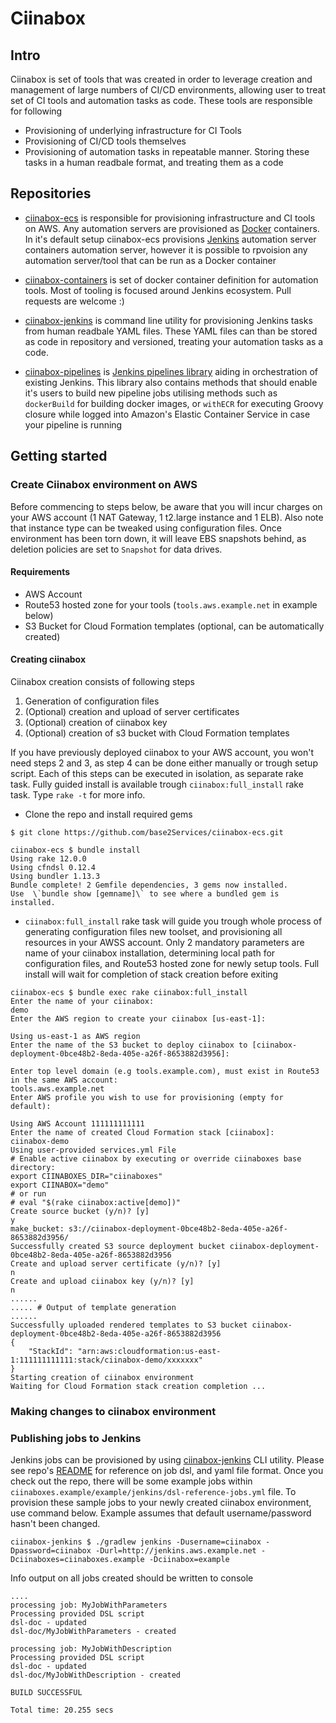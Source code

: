 # Ciinabox

## Intro

Ciinabox is set of tools that was created in order to leverage creation and
management of large numbers of CI/CD environments, allowing user to treat
set of CI tools and automation tasks as code. These tools are responsible for
following

- Provisioning of underlying infrastructure for CI Tools
- Provisioning of CI/CD tools themselves
- Provisioning of automation tasks in repeatable manner. Storing these tasks
  in a human readbale format, and treating them as a code

## Repositories

- [ciinabox-ecs](https://github.com/base2Services/ciinabox-ecs) is responsible for provisioning infrastructure and CI tools on AWS.
Any automation servers are provisioned as [Docker](https://www.docker.com) containers. In it's default setup
ciinabox-ecs provisions [Jenkins](https://jenkins.io) automation server containers automation server,
however it is possible to rpvoision any automation server/tool that can be run as
a Docker container

- [ciinabox-containers](https://github.com/base2Services/ciinabox-containers) is set of docker container definition for automation tools. Most of
tooling is focused around Jenkins ecosystem. Pull requests are welcome :)

- [ciinabox-jenkins](https://github.com/base2Services/ciinabox-jenkins) is command line utility for provisioning Jenkins tasks from human readbale
YAML files. These YAML files can than be stored as code in repository and versioned,
treating your automation tasks as a code.


- [ciinabox-pipelines](https://github.com/base2Services/ciinabox-pipelines) is [Jenkins pipelines library](https://jenkins.io/doc/book/pipeline/shared-libraries/) aiding in orchestration of existing Jenkins.
This library also contains methods that should enable it's users to build new pipeline jobs
utilising methods such as `dockerBuild` for building docker images, or `withECR`
for executing Groovy closure while logged into Amazon's Elastic Container Service in case your pipeline is running

## Getting started

### Create Ciinabox environment on AWS

Before commencing to steps below, be aware that you will incur charges on
your AWS account (1 NAT Gateway, 1 t2.large instance and 1 ELB). Also note
that instance type can be tweaked using configuration files. Once environment
has been torn down, it will leave EBS snapshots behind, as deletion policies
are set to `Snapshot` for data drives.

#### Requirements

- AWS Account
- Route53 hosted zone for your tools (`tools.aws.example.net` in example below)
- S3 Bucket for Cloud Formation templates (optional, can be automatically created)

#### Creating ciinabox

Ciinabox creation consists of following steps

1. Generation of configuration files
2. (Optional) creation and upload of server certificates
3. (Optional) creation of ciinabox key
4. (Optional) creation of s3 bucket with Cloud Formation templates

If you have previously deployed ciinabox to your AWS account, you won't need
steps 2 and 3, as step 4 can be done either manually or trough setup script.
Each of this steps can be executed in isolation, as separate rake task.
Fully guided install is available trough `ciinabox:full_install` rake task.
Type `rake -t` for more info.

- Clone the repo and install required gems

```
$ git clone https://github.com/base2Services/ciinabox-ecs.git

ciinabox-ecs $ bundle install
Using rake 12.0.0
Using cfndsl 0.12.4
Using bundler 1.13.3
Bundle complete! 2 Gemfile dependencies, 3 gems now installed.
Use  \`bundle show [gemname]\` to see where a bundled gem is installed.
```

- `ciinabox:full_install` rake task will guide you trough whole process of generating
  configuration files new toolset, and provisioning all resources in your
  AWSS account. Only 2 mandatory parameters are name of your ciinabox installation,
  determining local path for configuration files, and Route53 hosted zone for newly
  setup tools. Full install will wait for completion of stack creation before
  exiting

```
ciinabox-ecs $ bundle exec rake ciinabox:full_install
Enter the name of your ciinabox:
demo
Enter the AWS region to create your ciinabox [us-east-1]:

Using us-east-1 as AWS region
Enter the name of the S3 bucket to deploy ciinabox to [ciinabox-deployment-0bce48b2-8eda-405e-a26f-8653882d3956]:

Enter top level domain (e.g tools.example.com), must exist in Route53 in the same AWS account:
tools.aws.example.net
Enter AWS profile you wish to use for provisioning (empty for default):

Using AWS Account 111111111111
Enter the name of created Cloud Formation stack [ciinabox]:
ciinabox-demo
Using user-provided services.yml File
# Enable active ciinabox by executing or override ciinaboxes base directory:
export CIINABOXES_DIR="ciinaboxes"
export CIINABOX="demo"
# or run
# eval "$(rake ciinabox:active[demo])"
Create source bucket (y/n)? [y]
y
make_bucket: s3://ciinabox-deployment-0bce48b2-8eda-405e-a26f-8653882d3956/
Successfully created S3 source deployment bucket ciinabox-deployment-0bce48b2-8eda-405e-a26f-8653882d3956
Create and upload server certificate (y/n)? [y]
n
Create and upload ciinabox key (y/n)? [y]
n
......
..... # Output of template generation
......
Successfully uploaded rendered templates to S3 bucket ciinabox-deployment-0bce48b2-8eda-405e-a26f-8653882d3956
{
    "StackId": "arn:aws:cloudformation:us-east-1:111111111111:stack/ciinabox-demo/xxxxxxx"
}
Starting creation of ciinabox environment
Waiting for Cloud Formation stack creation completion ...
```

### Making changes to ciinabox environment


### Publishing jobs to Jenkins

Jenkins jobs can be provisioned by using [ciinabox-jenkins](https://github.com/base2Services/ciinabox-jenkins)
CLI utility.
Please see repo's [README](https://github.com/base2Services/ciinabox-jenkins/blob/master/README.md) for reference on job dsl, and yaml file format.
Once you check out the repo, there will be some example jobs within `ciinaboxes.example/example/jenkins/dsl-reference-jobs.yml` file.
To provision these sample jobs to your newly created ciinabox environment, use command below.
Example assumes that default username/password hasn't been changed.

```
ciinabox-jenkins $ ./gradlew jenkins -Dusername=ciinabox -Dpassword=ciinabox -Durl=http://jenkins.aws.example.net -Dciinaboxes=ciinaboxes.example -Dciinabox=example

```

Info output on all jobs created should be written to console

```
....
processing job: MyJobWithParameters
Processing provided DSL script
dsl-doc - updated
dsl-doc/MyJobWithParameters - created

processing job: MyJobWithDescription
Processing provided DSL script
dsl-doc - updated
dsl-doc/MyJobWithDescription - created

BUILD SUCCESSFUL

Total time: 20.255 secs

```
